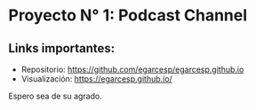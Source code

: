 # Proyecto N° 1: Podcast Channel

## Links importantes:
- Repositorio: https://github.com/egarcesp/egarcesp.github.io
- Visualización: https://egarcesp.github.io/

Espero sea de su agrado.
